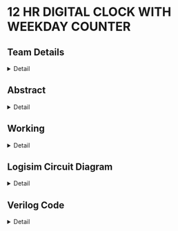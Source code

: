 # 12 HR DIGITAL CLOCK WITH WEEKDAY COUNTER


## Team Details
<details>
   <summary>Detail</summary>
   
>Semester:3rd Sem B. Tech, CSE

>Section :S1

>Member-1:ADITHYA B M , 221CS104 ,adithyabm.221cs104@nitk.edu.in

>Member-2:ARUN M MYAGERI , 221CS113 ,arunmmyageri.221cs113@nitk.edu.in

>Member-3:KETHAVATH MUNI , 221CS131 ,kethavathmuni.221cs131@nitk.edu.in
 </details>


## Abstract
<details>
  <summary>Detail</summary>
A 12-hour digital clock with a weekday counter is a digital timekeeping device that displays time in a 12-hour format, with AM (Ante Meridiem) and PM (Post Meridiem) indications. It also provides the functionality to keep track of the weekday Digital clocks are ubiquitous in our daily lives, and understanding how they work can be a fascinating journey into the world of digital electronics. The "12-Hour Digital Clock with AM/PM Toggle" project is an exploration of digital logic circuits, sequential logic, and the fundamentals of timekeeping. This project is often a stepping stone for students and electronics enthusiasts to learn and apply their knowledge in a hands-on manner.   


Motivation:
----------
> Motivation for this project stems from various factors that include may be of educational purpose , professional development, hands on learning , clock customization, fun and challenge ,learning about the counters and etc.

Unique Contribution :
--------------------
>1."Our digital 12-hour clock boasts a sleek, minimalist design that seamlessly blends with modern decor, making it a unique and stylish addition to any room."

>2."With a user-friendly interface and intuitive button controls, our clock simplifies time and weekday settings, providing a hassle-free experience."

>3.In market we have seen lot of clocks but our clock consist of week count also. 

Function :
---------
>• Digital Logic Circuits: The project delves into the basics of digital logic circuits, offering a practical demonstration of how flip-flops, counters, and 
   logic gates can be used to create a functional timekeeping system.

>• Sequential Logic: It introduces the concept of sequential logic, emphasizing the importance of state machines in keeping track of time.

>• Flip-Flop Operation: The utilization of JK flip-flops to store and update time, information provides an opportunity for individuals to understand flip-flop operation and its role in data storage.

>• Binary Counting: The project showcases binary counting as a means of representing hours and minutes, reinforcing binary concepts and their practical applications.

>• Display Technology: The use of 7-segment displays illustrates how digital information is visually presented, giving insight into LED technologies and multiplexing displays.

>• Timekeeping Fundamentals: Through this project, learners gain insights into the fundamental concepts of timekeeping, including the 12-hour clock format and the differentiation between AM and PM.

</details>




## Working
<details>
   <summary>Detail</summary>
 
   Working Principle:
   -----------------
   
   > Initialization: The system. initializes variables for hours, minutes, seconds, and the day of the week.

   > Time Retrieval: The current time is obtained, either from system time or user input.
   
   > Display Time: The obtained time is displayed on the digital clock.
   
   > AM/PM Check: The system checks whether the current time is in the AM or PM.
   
   > Weekday Update: The day of the week is updated based on the current time. 
   
   > Weekday Display: The updated day of the week is displayed alongside the time.
   
   > Midnight Check: If the time is midnight (12:00 AM), the weekday counter resets to the first day of the week.
   
   > Time Increment: Seconds are incremented, and checks are performed for reaching 60 seconds, 60 minutes, and 12 hours.
   
   > Display Update: The digital clock display is updated with the new time and weekday information.

  Inputs:
  ------
  
   >• Clk (Clock Signal): Represents the clock signal.

   >• AM_PM_Toggle: Toggle signal to switch between AM and PM.

   >• Hour (0-11): Represents the current hour(in a 12-hour format).

   >• Minute (0-59): Represents the current minute.

   >• Seconds (0-59):Represents the current seconds.

   >• 3 : 8 decoder for week day representation.

  Outputs:
  ------

   >• Hour_Display (0-11): The displayed hour on the 7-segment display.

   >• Minute_Display (00-59): The displayed minute on the 7-segment display.

   >• Second_Display ( 00-59): The displayed second on the 7-segment display.

   >• AM_LED: LED indicator for AM.

   >• PM_LED: LED indicator for PM.

   >• Weekday Counter with decoder.


  Function table:
  --------------
![image](https://github.com/ADITHYASHETTY123/Digital_clock/assets/150215004/7fcb2ec2-af73-4feb-acc5-983ba4de9d01)

  Flow chart:
  ----------
![image](https://github.com/ADITHYASHETTY123/Digital_clock/assets/150215004/1ac0d006-22fb-46d0-a746-281bc81ca8aa)

</details>

## Logisim Circuit Diagram
<details>
   <summary>Detail</summary>
   
   ![image](https://github.com/ADITHYASHETTY123/Digital_clock/assets/150215004/19b7e2d8-8c08-48ba-9e6e-b256cd5e13aa)

</details>

## Verilog Code 
<details>
   <summary>Detail</summary>
   "Digital_Clock.v"

   
    module Digital_Clock(
    Clk_1sec,  
    reset,    
    seconds,
    minutes,
    hours);


    input Clk_1sec;  
    input reset;

    output [5:0] seconds;
    output [5:0] minutes;
    output [4:0] hours;

    reg [5:0] seconds;
    reg [5:0] minutes;
    reg [4:0] hours; 

    always @(posedge(Clk_1sec) or posedge(reset))
    begin
    if(reset == 1'b1) begin
        
        seconds = 0;
        minutes = 0;
        hours = 0;
    end
    else if(Clk_1sec == 1'b1) begin  
        seconds = seconds + 1;
        if(seconds == 60) begin 
            seconds = 0;  
            minutes = minutes + 1;
            if(minutes == 60) begin 
                minutes = 0; 
                hours = hours + 1;  
                if(hours ==  24) begin  
                    hours = 0; 
                end 
            end
        end     
    end
    end

    endmodule


   

TESTBENCH FILE:
"tb_clock.v"


    module tb_clock;

    // Inputs
    reg Clk_1sec;
    reg reset;
    // Outputs
    wire [5:0] seconds;
    wire [5:0] minutes;
    wire [4:0] hours;

    // Instantiate the Unit Under Test (UUT)
    Digital_Clock uut (
        .Clk_1sec(Clk_1sec), 
        .reset(reset), 
        .seconds(seconds), 
        .minutes(minutes), 
        .hours(hours)
    ); 
    
    //Generating the Clock with `1 Hz frequency
    initial Clk_1sec = 0;
    always #50000000 Clk_1sec = ~Clk_1sec;  //Every 0.5 sec toggle the clock.

    initial begin
        reset = 1;
        // Wait 100 ns for global reset to finish
        #100;
        reset = 0;  
    end      
    endmodule
</details>


